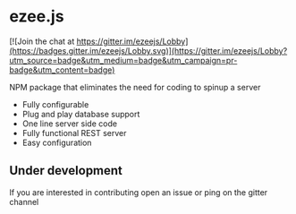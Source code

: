 # ezee.js

[![Join the chat at https://gitter.im/ezeejs/Lobby](https://badges.gitter.im/ezeejs/Lobby.svg)](https://gitter.im/ezeejs/Lobby?utm_source=badge&utm_medium=badge&utm_campaign=pr-badge&utm_content=badge)

NPM package that eliminates the need for coding to spinup a server
* Fully configurable
* Plug and play database support
* One line server side code
* Fully functional REST server
* Easy configuration

## Under development

If you are interested in contributing open an issue or ping on the gitter channel
